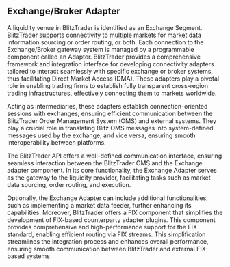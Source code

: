 ## Exchange/Broker Adapter
A liquidity venue in BlitzTrader is identified as an Exchange Segment. BlitzTrader supports connectivity to multiple markets for market data information sourcing or order routing, or both. Each connection to the Exchange/Broker gateway system is managed by a programmable component called an Adapter. BlitzTrader provides a comprehensive framework and integration interface for developing connectivity adapters tailored to interact seamlessly with specific exchange or broker systems, thus facilitating Direct Market Access (DMA). These adapters play a pivotal role in enabling trading firms to establish fully transparent cross-region trading infrastructures, effectively connecting them to markets worldwide.

Acting as intermediaries, these adapters establish connection-oriented sessions with exchanges, ensuring efficient communication between the BlitzTrader Order Management System (OMS) and external systems. They play a crucial role in translating Blitz OMS messages into system-defined messages used by the exchange, and vice versa, ensuring smooth interoperability between platforms.

The BlitzTrader API offers a well-defined communication interface, ensuring seamless interaction between the BlitzTrader OMS and the Exchange adapter component. In its core functionality, the Exchange Adapter serves as the gateway to the liquidity provider, facilitating tasks such as market data sourcing, order routing, and execution.

Optionally, the Exchange Adapter can include additional functionalities, such as implementing a market data feeder, further enhancing its capabilities.
Moreover, BlitzTrader offers a FIX component that simplifies the development of FIX-based counterparty adapter plugins. This component provides comprehensive and high-performance support for the FIX standard, enabling efficient routing via FIX streams. This simplification streamlines the integration process and enhances overall performance, ensuring smooth communication between BlitzTrader and external FIX-based systems

